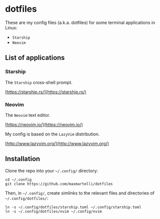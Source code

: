 # dotfiles

These are my config files (a.k.a. dotfiles) for some terminal applications in Linux:
- `Starship`
- `Neovim`


## List of applications

### Starship
The `Starship` cross-shell prompt.

[https://starship.rs/](https://starship.rs/)

### Neovim
The `Neovim` text editor.

[https://neovim.io/](https://neovim.io/)

My config is based on the `LazyVim` distribution.

[http://www.lazyvim.org/](http://www.lazyvim.org/)


## Installation
Clone the repo into your `~/.config/` directory:
```
cd ~/.config
git clone https://github.com/maxmartelli/dotfiles
```

Then, in `~/.config/`, create simlinks to the relevant files and directories of `~/.config/dotfiles/`:
```
ln -s ~/.config/dotfiles/starship.toml ~/.config/starship.toml
ln -s ~/.config/dotfiles/nvim ~/.config/nvim
```

